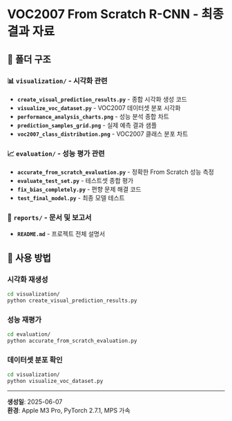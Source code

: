 # VOC2007 From Scratch R-CNN - 최종 결과 자료

## 📂 **폴더 구조**

### 📊 `visualization/` - 시각화 관련
- **`create_visual_prediction_results.py`** - 종합 시각화 생성 코드
- **`visualize_voc_dataset.py`** - VOC2007 데이터셋 분포 시각화
- **`performance_analysis_charts.png`** - 성능 분석 종합 차트
- **`prediction_samples_grid.png`** - 실제 예측 결과 샘플
- **`voc2007_class_distribution.png`** - VOC2007 클래스 분포 차트

### 📈 `evaluation/` - 성능 평가 관련
- **`accurate_from_scratch_evaluation.py`** - 정확한 From Scratch 성능 측정
- **`evaluate_test_set.py`** - 테스트셋 종합 평가
- **`fix_bias_completely.py`** - 편향 문제 해결 코드
- **`test_final_model.py`** - 최종 모델 테스트

### 📝 `reports/` - 문서 및 보고서
- **`README.md`** - 프로젝트 전체 설명서


## 🚀 **사용 방법**

### **시각화 재생성**
```bash
cd visualization/
python create_visual_prediction_results.py
```

### **성능 재평가**
```bash
cd evaluation/
python accurate_from_scratch_evaluation.py
```

### **데이터셋 분포 확인**
```bash
cd visualization/
python visualize_voc_dataset.py
```
---

**생성일**: 2025-06-07  
**환경**: Apple M3 Pro, PyTorch 2.7.1, MPS 가속 
